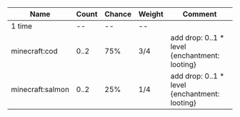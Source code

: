 | Name             | Count | Chance | Weight | Comment                                       |
| ---------------- | ----- | ------ | ------ | --------------------------------------------- |
| 1 time           |    -- |     -- |     -- |                                               |
| minecraft:cod    |  0..2 |    75% |    3/4 | add drop: 0..1 * level {enchantment: looting} |
| minecraft:salmon |  0..2 |    25% |    1/4 | add drop: 0..1 * level {enchantment: looting} |